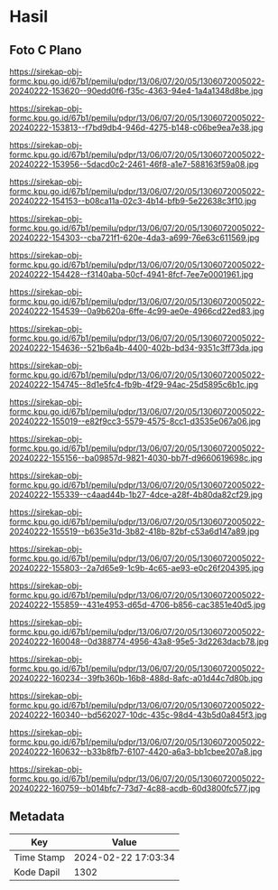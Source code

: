 # Hasil

## Foto C Plano

https://sirekap-obj-formc.kpu.go.id/67b1/pemilu/pdpr/13/06/07/20/05/1306072005022-20240222-153620--90edd0f6-f35c-4363-94e4-1a4a1348d8be.jpg

https://sirekap-obj-formc.kpu.go.id/67b1/pemilu/pdpr/13/06/07/20/05/1306072005022-20240222-153813--f7bd9db4-946d-4275-b148-c06be9ea7e38.jpg

https://sirekap-obj-formc.kpu.go.id/67b1/pemilu/pdpr/13/06/07/20/05/1306072005022-20240222-153956--5dacd0c2-2461-46f8-a1e7-588163f59a08.jpg

https://sirekap-obj-formc.kpu.go.id/67b1/pemilu/pdpr/13/06/07/20/05/1306072005022-20240222-154153--b08ca11a-02c3-4b14-bfb9-5e22638c3f10.jpg

https://sirekap-obj-formc.kpu.go.id/67b1/pemilu/pdpr/13/06/07/20/05/1306072005022-20240222-154303--cba721f1-620e-4da3-a699-76e63c611569.jpg

https://sirekap-obj-formc.kpu.go.id/67b1/pemilu/pdpr/13/06/07/20/05/1306072005022-20240222-154428--f3140aba-50cf-4941-8fcf-7ee7e0001961.jpg

https://sirekap-obj-formc.kpu.go.id/67b1/pemilu/pdpr/13/06/07/20/05/1306072005022-20240222-154539--0a9b620a-6ffe-4c99-ae0e-4966cd22ed83.jpg

https://sirekap-obj-formc.kpu.go.id/67b1/pemilu/pdpr/13/06/07/20/05/1306072005022-20240222-154636--521b6a4b-4400-402b-bd34-9351c3ff73da.jpg

https://sirekap-obj-formc.kpu.go.id/67b1/pemilu/pdpr/13/06/07/20/05/1306072005022-20240222-154745--8d1e5fc4-fb9b-4f29-94ac-25d5895c6b1c.jpg

https://sirekap-obj-formc.kpu.go.id/67b1/pemilu/pdpr/13/06/07/20/05/1306072005022-20240222-155019--e82f9cc3-5579-4575-8cc1-d3535e067a06.jpg

https://sirekap-obj-formc.kpu.go.id/67b1/pemilu/pdpr/13/06/07/20/05/1306072005022-20240222-155156--ba09857d-9821-4030-bb7f-d9660619698c.jpg

https://sirekap-obj-formc.kpu.go.id/67b1/pemilu/pdpr/13/06/07/20/05/1306072005022-20240222-155339--c4aad44b-1b27-4dce-a28f-4b80da82cf29.jpg

https://sirekap-obj-formc.kpu.go.id/67b1/pemilu/pdpr/13/06/07/20/05/1306072005022-20240222-155519--b635e31d-3b82-418b-82bf-c53a6d147a89.jpg

https://sirekap-obj-formc.kpu.go.id/67b1/pemilu/pdpr/13/06/07/20/05/1306072005022-20240222-155803--2a7d65e9-1c9b-4c65-ae93-e0c26f204395.jpg

https://sirekap-obj-formc.kpu.go.id/67b1/pemilu/pdpr/13/06/07/20/05/1306072005022-20240222-155859--431e4953-d65d-4706-b856-cac3851e40d5.jpg

https://sirekap-obj-formc.kpu.go.id/67b1/pemilu/pdpr/13/06/07/20/05/1306072005022-20240222-160048--0d388774-4956-43a8-95e5-3d2263dacb78.jpg

https://sirekap-obj-formc.kpu.go.id/67b1/pemilu/pdpr/13/06/07/20/05/1306072005022-20240222-160234--39fb360b-16b8-488d-8afc-a01d44c7d80b.jpg

https://sirekap-obj-formc.kpu.go.id/67b1/pemilu/pdpr/13/06/07/20/05/1306072005022-20240222-160340--bd562027-10dc-435c-98d4-43b5d0a845f3.jpg

https://sirekap-obj-formc.kpu.go.id/67b1/pemilu/pdpr/13/06/07/20/05/1306072005022-20240222-160632--b33b8fb7-6107-4420-a6a3-bb1cbee207a8.jpg

https://sirekap-obj-formc.kpu.go.id/67b1/pemilu/pdpr/13/06/07/20/05/1306072005022-20240222-160759--b014bfc7-73d7-4c88-acdb-60d3800fc577.jpg


## Metadata

| Key        | Value               |
| ---------- | ------------------- |
| Time Stamp | 2024-02-22 17:03:34 |
| Kode Dapil | 1302                |




